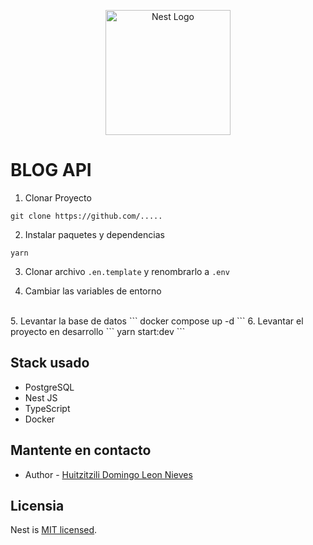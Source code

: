 <p align="center">
  <a href="http://nestjs.com/" target="blank"><img src="https://nestjs.com/img/logo-small.svg" width="200" alt="Nest Logo" /></a>
</p>


# BLOG API


  1. Clonar Proyecto
  ```
  git clone https://github.com/.....
  ```
  2. Instalar paquetes y dependencias
  ```
  yarn 
  ```
  3. Clonar archivo ```.en.template``` y renombrarlo a ```.env``` 
  
  4. Cambiar las variables de entorno
  <br/>
  5. Levantar la base de datos
  ```
  docker compose up -d
  ```
  6. Levantar el proyecto en desarrollo 
  ``` 
  yarn start:dev 
  ```

  
## Stack usado
* PostgreSQL
* Nest JS
* TypeScript
* Docker



## Mantente en contacto

- Author - [Huitzitzili Domingo Leon Nieves](https://huitzi.xyz)

## Licensia

Nest is [MIT licensed](LICENSE).
